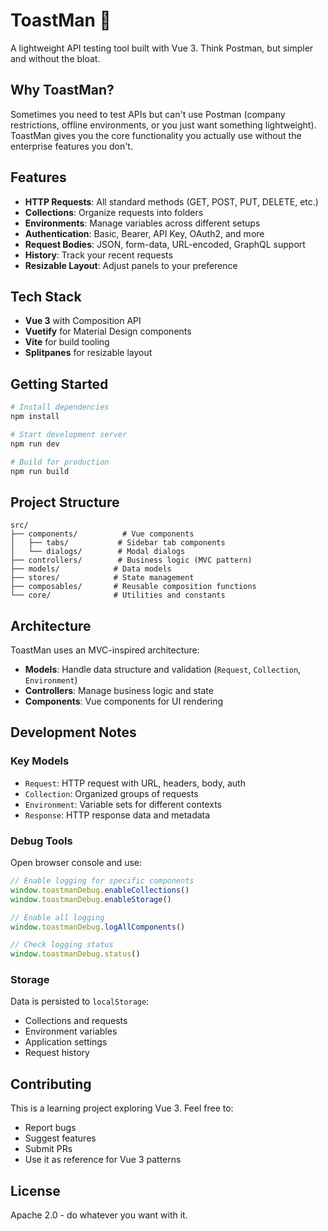 # ToastMan 🍞

A lightweight API testing tool built with Vue 3. Think Postman, but simpler and without the bloat.

## Why ToastMan?

Sometimes you need to test APIs but can't use Postman (company restrictions, offline environments, or you just want something lightweight). ToastMan gives you the core functionality you actually use without the enterprise features you don't.

## Features

- **HTTP Requests**: All standard methods (GET, POST, PUT, DELETE, etc.)
- **Collections**: Organize requests into folders
- **Environments**: Manage variables across different setups
- **Authentication**: Basic, Bearer, API Key, OAuth2, and more
- **Request Bodies**: JSON, form-data, URL-encoded, GraphQL support
- **History**: Track your recent requests
- **Resizable Layout**: Adjust panels to your preference

## Tech Stack

- **Vue 3** with Composition API
- **Vuetify** for Material Design components
- **Vite** for build tooling
- **Splitpanes** for resizable layout

## Getting Started

```bash
# Install dependencies
npm install

# Start development server
npm run dev

# Build for production
npm run build
```

## Project Structure

```
src/
├── components/          # Vue components
│   ├── tabs/           # Sidebar tab components
│   └── dialogs/        # Modal dialogs
├── controllers/        # Business logic (MVC pattern)
├── models/            # Data models
├── stores/            # State management
├── composables/       # Reusable composition functions
└── core/              # Utilities and constants
```

## Architecture

ToastMan uses an MVC-inspired architecture:

- **Models**: Handle data structure and validation (`Request`, `Collection`, `Environment`)
- **Controllers**: Manage business logic and state
- **Components**: Vue components for UI rendering

## Development Notes

### Key Models

- `Request`: HTTP request with URL, headers, body, auth
- `Collection`: Organized groups of requests
- `Environment`: Variable sets for different contexts
- `Response`: HTTP response data and metadata

### Debug Tools

Open browser console and use:

```javascript
// Enable logging for specific components
window.toastmanDebug.enableCollections()
window.toastmanDebug.enableStorage()

// Enable all logging
window.toastmanDebug.logAllComponents()

// Check logging status
window.toastmanDebug.status()
```

### Storage

Data is persisted to `localStorage`:
- Collections and requests
- Environment variables
- Application settings
- Request history

## Contributing

This is a learning project exploring Vue 3. Feel free to:

- Report bugs
- Suggest features
- Submit PRs
- Use it as reference for Vue 3 patterns

## License

Apache 2.0 - do whatever you want with it.
